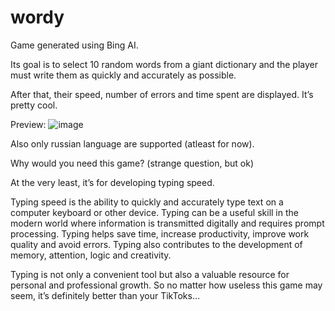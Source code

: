 # wordy
Game generated using Bing AI.

Its goal is to select 10 random words from a giant dictionary and the player must write them as quickly and accurately as possible. 

After that, their speed, number of errors and time spent are displayed. It’s pretty cool.

Preview:
![image](https://user-images.githubusercontent.com/55982815/229198838-7fde3a97-5afe-46be-a0bf-26eab62f153b.png)

Also only russian language are supported (atleast for now).

Why would you need this game? (strange question, but ok)

At the very least, it’s for developing typing speed. 

Typing speed is the ability to quickly and accurately type text on a computer keyboard or other device. Typing can be a useful skill in the modern world where information is transmitted digitally and requires prompt processing. 
Typing helps save time, increase productivity, improve work quality and avoid errors. Typing also contributes to the development of memory, attention, logic and creativity. 

Typing is not only a convenient tool but also a valuable resource for personal and professional growth. 
So no matter how useless this game may seem, it’s definitely better than your TikToks…
